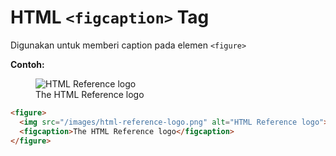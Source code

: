 # HTML `<figcaption>` Tag

Digunakan untuk memberi caption pada elemen `<figure>`

<div class="example">
	<p class="example__label"><strong>Contoh:</strong></p>
	<div class="example__preview">
<figure>
  <img src="/images/html-reference-logo.png" alt="HTML Reference logo">
  <figcaption>The HTML Reference logo</figcaption>
</figure>
	</div>
</div>

```html
<figure>
  <img src="/images/html-reference-logo.png" alt="HTML Reference logo">
  <figcaption>The HTML Reference logo</figcaption>
</figure>
```